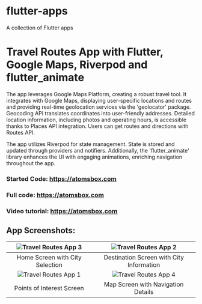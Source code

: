 # flutter-apps
A collection of Flutter apps

# Travel Routes App with Flutter, Google Maps, Riverpod and flutter_animate
The app leverages Google Maps Platform, creating a robust travel tool. It integrates with Google Maps, displaying user-specific locations and routes and providing real-time geolocation services via the 'geolocator' package. Geocoding API translates coordinates into user-friendly addresses. Detailed location information, including photos and operating hours, is accessible thanks to Places API integration. Users can get routes and directions with Routes API. 

The app utilizes Riverpod for state management. State is stored and updated through providers and notifiers. Additionally, the 'flutter_animate' library enhances the UI with engaging animations, enriching navigation throughout the app. 

### Started Code: https://atomsbox.com
### Full code: https://atomsbox.com
### Video tutorial: https://atomsbox.com

## App Screenshots: 
| ![Travel Routes App 3](travel_routes_with_google_maps_riverpod_and_flutter_animate_starter_code/screenshots/travel_routes_3.png) | ![Travel Routes App 2](travel_routes_with_google_maps_riverpod_and_flutter_animate_starter_code/screenshots/travel_routes_2.png) |
|:---:|:---:|
| Home Screen with City Selection | Destination Screen with City Information | 
| ![Travel Routes App 1](travel_routes_with_google_maps_riverpod_and_flutter_animate_starter_code/screenshots/travel_routes_1.png) | ![Travel Routes App 4](travel_routes_with_google_maps_riverpod_and_flutter_animate_starter_code/screenshots/travel_routes_4.png) |
| Points of Interest Screen | Map Screen with Navigation Details |
